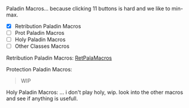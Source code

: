 Paladin Macros... because clicking 11 buttons is hard and we like to min-max.

- [x] Retribution Paladin Macros
- [ ] Prot Paladin Macros
- [ ] Holy Paladin Macros
- [ ] Other Classes Macros  

Retribution Paladin Macros:
[RetPalaMacros](https://github.com/Guilherme-r-Carvalho/Twow-Macros/blob/main/RetPaladinMacros.md)

Protection Paladin Macros:
  >WIP

Holy Paladin Macros: 
 ... i don't play holy, wip. look into the other macros and see if anything is usefull.